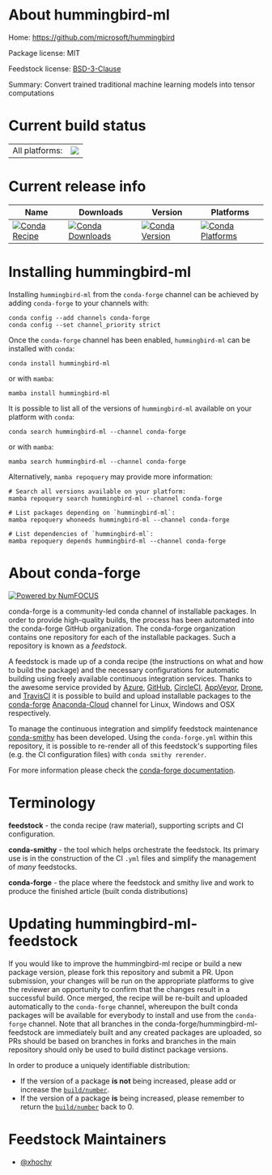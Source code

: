 About hummingbird-ml
====================

Home: https://github.com/microsoft/hummingbird

Package license: MIT

Feedstock license: [BSD-3-Clause](https://github.com/conda-forge/hummingbird-ml-feedstock/blob/main/LICENSE.txt)

Summary: Convert trained traditional machine learning models into tensor computations

Current build status
====================


<table><tr><td>All platforms:</td>
    <td>
      <a href="https://dev.azure.com/conda-forge/feedstock-builds/_build/latest?definitionId=12204&branchName=main">
        <img src="https://dev.azure.com/conda-forge/feedstock-builds/_apis/build/status/hummingbird-ml-feedstock?branchName=main">
      </a>
    </td>
  </tr>
</table>

Current release info
====================

| Name | Downloads | Version | Platforms |
| --- | --- | --- | --- |
| [![Conda Recipe](https://img.shields.io/badge/recipe-hummingbird--ml-green.svg)](https://anaconda.org/conda-forge/hummingbird-ml) | [![Conda Downloads](https://img.shields.io/conda/dn/conda-forge/hummingbird-ml.svg)](https://anaconda.org/conda-forge/hummingbird-ml) | [![Conda Version](https://img.shields.io/conda/vn/conda-forge/hummingbird-ml.svg)](https://anaconda.org/conda-forge/hummingbird-ml) | [![Conda Platforms](https://img.shields.io/conda/pn/conda-forge/hummingbird-ml.svg)](https://anaconda.org/conda-forge/hummingbird-ml) |

Installing hummingbird-ml
=========================

Installing `hummingbird-ml` from the `conda-forge` channel can be achieved by adding `conda-forge` to your channels with:

```
conda config --add channels conda-forge
conda config --set channel_priority strict
```

Once the `conda-forge` channel has been enabled, `hummingbird-ml` can be installed with `conda`:

```
conda install hummingbird-ml
```

or with `mamba`:

```
mamba install hummingbird-ml
```

It is possible to list all of the versions of `hummingbird-ml` available on your platform with `conda`:

```
conda search hummingbird-ml --channel conda-forge
```

or with `mamba`:

```
mamba search hummingbird-ml --channel conda-forge
```

Alternatively, `mamba repoquery` may provide more information:

```
# Search all versions available on your platform:
mamba repoquery search hummingbird-ml --channel conda-forge

# List packages depending on `hummingbird-ml`:
mamba repoquery whoneeds hummingbird-ml --channel conda-forge

# List dependencies of `hummingbird-ml`:
mamba repoquery depends hummingbird-ml --channel conda-forge
```


About conda-forge
=================

[![Powered by
NumFOCUS](https://img.shields.io/badge/powered%20by-NumFOCUS-orange.svg?style=flat&colorA=E1523D&colorB=007D8A)](https://numfocus.org)

conda-forge is a community-led conda channel of installable packages.
In order to provide high-quality builds, the process has been automated into the
conda-forge GitHub organization. The conda-forge organization contains one repository
for each of the installable packages. Such a repository is known as a *feedstock*.

A feedstock is made up of a conda recipe (the instructions on what and how to build
the package) and the necessary configurations for automatic building using freely
available continuous integration services. Thanks to the awesome service provided by
[Azure](https://azure.microsoft.com/en-us/services/devops/), [GitHub](https://github.com/),
[CircleCI](https://circleci.com/), [AppVeyor](https://www.appveyor.com/),
[Drone](https://cloud.drone.io/welcome), and [TravisCI](https://travis-ci.com/)
it is possible to build and upload installable packages to the
[conda-forge](https://anaconda.org/conda-forge) [Anaconda-Cloud](https://anaconda.org/)
channel for Linux, Windows and OSX respectively.

To manage the continuous integration and simplify feedstock maintenance
[conda-smithy](https://github.com/conda-forge/conda-smithy) has been developed.
Using the ``conda-forge.yml`` within this repository, it is possible to re-render all of
this feedstock's supporting files (e.g. the CI configuration files) with ``conda smithy rerender``.

For more information please check the [conda-forge documentation](https://conda-forge.org/docs/).

Terminology
===========

**feedstock** - the conda recipe (raw material), supporting scripts and CI configuration.

**conda-smithy** - the tool which helps orchestrate the feedstock.
                   Its primary use is in the construction of the CI ``.yml`` files
                   and simplify the management of *many* feedstocks.

**conda-forge** - the place where the feedstock and smithy live and work to
                  produce the finished article (built conda distributions)


Updating hummingbird-ml-feedstock
=================================

If you would like to improve the hummingbird-ml recipe or build a new
package version, please fork this repository and submit a PR. Upon submission,
your changes will be run on the appropriate platforms to give the reviewer an
opportunity to confirm that the changes result in a successful build. Once
merged, the recipe will be re-built and uploaded automatically to the
`conda-forge` channel, whereupon the built conda packages will be available for
everybody to install and use from the `conda-forge` channel.
Note that all branches in the conda-forge/hummingbird-ml-feedstock are
immediately built and any created packages are uploaded, so PRs should be based
on branches in forks and branches in the main repository should only be used to
build distinct package versions.

In order to produce a uniquely identifiable distribution:
 * If the version of a package **is not** being increased, please add or increase
   the [``build/number``](https://docs.conda.io/projects/conda-build/en/latest/resources/define-metadata.html#build-number-and-string).
 * If the version of a package **is** being increased, please remember to return
   the [``build/number``](https://docs.conda.io/projects/conda-build/en/latest/resources/define-metadata.html#build-number-and-string)
   back to 0.

Feedstock Maintainers
=====================

* [@xhochy](https://github.com/xhochy/)

